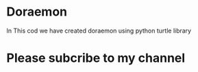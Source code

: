 # Doraemon
In This cod we have created doraemon using python turtle library


 # Please subcribe to my channel
